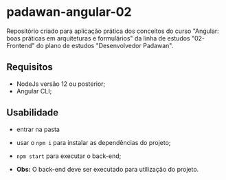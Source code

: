 # padawan-angular-02

Repositório criado para aplicação prática dos conceitos do curso "Angular: boas práticas em arquiteturas e formulários" da linha de estudos "02-Frontend" do plano de estudos "Desenvolvedor Padawan".

## Requisitos

- NodeJs versão 12 ou posterior;
- Angular CLI;

## Usabilidade

- entrar na pasta
- usar o `npm i` para instalar as dependências do projeto;
- `npm start` para executar o back-end;

- **Obs:** O back-end deve ser executado para utilização do projeto.
